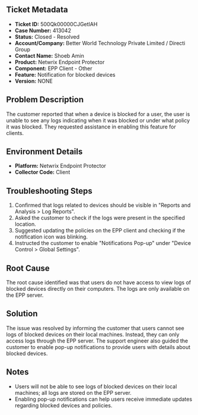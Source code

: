 ## Ticket Metadata
- **Ticket ID:** 500Qk00000CJGetIAH
- **Case Number:** 413042
- **Status:** Closed - Resolved
- **Account/Company:** Better World Technology Private Limited / Directi Group
- **Contact Name:** Shoeb Amin
- **Product:** Netwrix Endpoint Protector
- **Component:** EPP Client - Other
- **Feature:** Notification for blocked devices
- **Version:** NONE

## Problem Description
The customer reported that when a device is blocked for a user, the user is unable to see any logs indicating when it was blocked or under what policy it was blocked. They requested assistance in enabling this feature for clients.

## Environment Details
- **Platform:** Netwrix Endpoint Protector
- **Collector Code:** Client

## Troubleshooting Steps
1. Confirmed that logs related to devices should be visible in "Reports and Analysis > Log Reports".
2. Asked the customer to check if the logs were present in the specified location.
3. Suggested updating the policies on the EPP client and checking if the notification icon was blinking.
4. Instructed the customer to enable "Notifications Pop-up" under "Device Control > Global Settings".

## Root Cause
The root cause identified was that users do not have access to view logs of blocked devices directly on their computers. The logs are only available on the EPP server.

## Solution
The issue was resolved by informing the customer that users cannot see logs of blocked devices on their local machines. Instead, they can only access logs through the EPP server. The support engineer also guided the customer to enable pop-up notifications to provide users with details about blocked devices.

## Notes
- Users will not be able to see logs of blocked devices on their local machines; all logs are stored on the EPP server.
- Enabling pop-up notifications can help users receive immediate updates regarding blocked devices and policies.